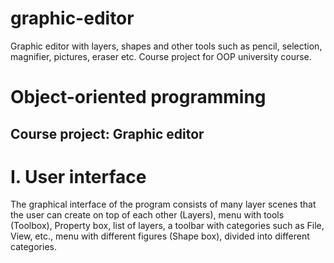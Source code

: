 # graphic-editor
Graphic editor with layers, shapes and other tools such as pencil, selection, magnifier, pictures, eraser etc. Course project for OOP university course.

<h1>Object-oriented programming</h1>
<h2>Course project: Graphic editor</h2>

<h1>I. User interface</h1>
<p>The graphical interface of the program consists of many layer
scenes that the user can create on top of each other (Layers), menu
with tools (Toolbox), Property box, list of layers,
a toolbar with categories such as File, View, etc., menu with
different figures (Shape box), divided into different categories.</p>
